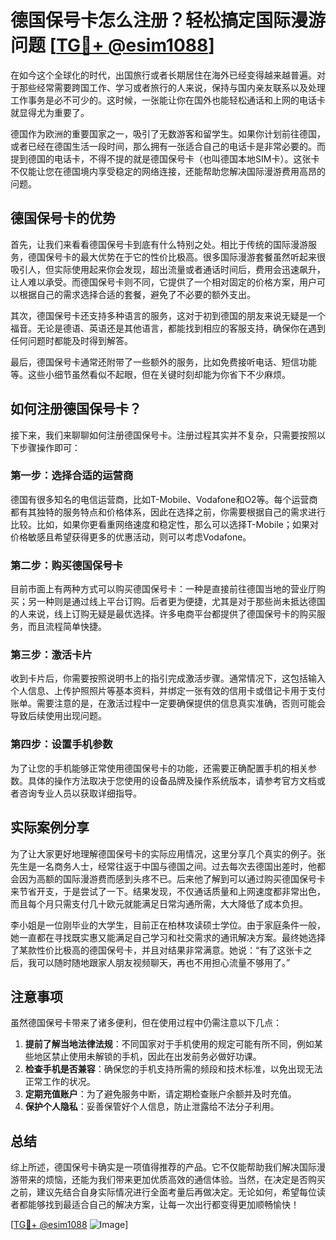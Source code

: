 # 德国保号卡怎么注册？轻松搞定国际漫游问题 [[TG💪+ @esim1088](https://t.me/s/esim1088)]

在如今这个全球化的时代，出国旅行或者长期居住在海外已经变得越来越普遍。对于那些经常需要跨国工作、学习或者旅行的人来说，保持与国内亲友联系以及处理工作事务是必不可少的。这时候，一张能让你在国外也能轻松通话和上网的电话卡就显得尤为重要了。

德国作为欧洲的重要国家之一，吸引了无数游客和留学生。如果你计划前往德国，或者已经在德国生活一段时间，那么拥有一张适合自己的电话卡是非常必要的。而提到德国的电话卡，不得不提的就是德国保号卡（也叫德国本地SIM卡）。这张卡不仅能让您在德国境内享受稳定的网络连接，还能帮助您解决国际漫游费用高昂的问题。

## 德国保号卡的优势

首先，让我们来看看德国保号卡到底有什么特别之处。相比于传统的国际漫游服务，德国保号卡的最大优势在于它的性价比极高。很多国际漫游套餐虽然听起来很吸引人，但实际使用起来你会发现，超出流量或者通话时间后，费用会迅速飙升，让人难以承受。而德国保号卡则不同，它提供了一个相对固定的价格方案，用户可以根据自己的需求选择合适的套餐，避免了不必要的额外支出。

其次，德国保号卡还支持多种语言的服务，这对于初到德国的朋友来说无疑是一个福音。无论是德语、英语还是其他语言，都能找到相应的客服支持，确保你在遇到任何问题时都能及时得到解答。

最后，德国保号卡通常还附带了一些额外的服务，比如免费接听电话、短信功能等。这些小细节虽然看似不起眼，但在关键时刻却能为你省下不少麻烦。

## 如何注册德国保号卡？

接下来，我们来聊聊如何注册德国保号卡。注册过程其实并不复杂，只需要按照以下步骤操作即可：

### 第一步：选择合适的运营商

德国有很多知名的电信运营商，比如T-Mobile、Vodafone和O2等。每个运营商都有其独特的服务特点和价格体系，因此在选择之前，你需要根据自己的需求进行比较。比如，如果你更看重网络速度和稳定性，那么可以选择T-Mobile；如果对价格敏感且希望获得更多的优惠活动，则可以考虑Vodafone。

### 第二步：购买德国保号卡

目前市面上有两种方式可以购买德国保号卡：一种是直接前往德国当地的营业厅购买；另一种则是通过线上平台订购。后者更为便捷，尤其是对于那些尚未抵达德国的人来说，线上订购无疑是最优选择。许多电商平台都提供了德国保号卡的购买服务，而且流程简单快捷。

### 第三步：激活卡片

收到卡片后，你需要按照说明书上的指引完成激活步骤。通常情况下，这包括输入个人信息、上传护照照片等基本资料，并绑定一张有效的信用卡或借记卡用于支付账单。需要注意的是，在激活过程中一定要确保提供的信息真实准确，否则可能会导致后续使用出现问题。

### 第四步：设置手机参数

为了让您的手机能够正常使用德国保号卡的功能，还需要正确配置手机的相关参数。具体的操作方法取决于您使用的设备品牌及操作系统版本，请参考官方文档或者咨询专业人员以获取详细指导。

## 实际案例分享

为了让大家更好地理解德国保号卡的实际应用情况，这里分享几个真实的例子。张先生是一名商务人士，经常往返于中国与德国之间。过去每次去德国出差时，他都会因为高额的国际漫游费而感到头疼不已。后来他了解到可以通过购买德国保号卡来节省开支，于是尝试了一下。结果发现，不仅通话质量和上网速度都非常出色，而且每个月只需支付几十欧元就能满足日常沟通所需，大大降低了成本负担。

李小姐是一位刚毕业的大学生，目前正在柏林攻读硕士学位。由于家庭条件一般，她一直都在寻找既实惠又能满足自己学习和社交需求的通讯解决方案。最终她选择了某款性价比极高的德国保号卡，并且对结果非常满意。她说：“有了这张卡之后，我可以随时随地跟家人朋友视频聊天，再也不用担心流量不够用了。”

## 注意事项

虽然德国保号卡带来了诸多便利，但在使用过程中仍需注意以下几点：

1. **提前了解当地法律法规**：不同国家对于手机使用的规定可能有所不同，例如某些地区禁止使用未解锁的手机，因此在出发前务必做好功课。
2. **检查手机是否兼容**：确保您的手机支持所需的频段和技术标准，以免出现无法正常工作的状况。
3. **定期充值账户**：为了避免服务中断，请定期检查账户余额并及时充值。
4. **保护个人隐私**：妥善保管好个人信息，防止泄露给不法分子利用。

## 总结

综上所述，德国保号卡确实是一项值得推荐的产品。它不仅能帮助我们解决国际漫游带来的烦恼，还能为我们带来更加优质高效的通信体验。当然，在决定是否购买之前，建议先结合自身实际情况进行全面考量后再做决定。无论如何，希望每位读者都能够找到最适合自己的解决方案，让每一次出行都变得更加顺畅愉快！

[[TG💪+ @esim1088](https://t.me/s/esim1088) ![Image](https://i.postimg.cc/4NQfJmqS/Snipaste-2025-05-13-00-14-12.png)]
